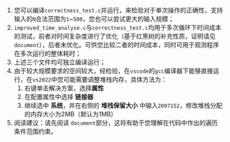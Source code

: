 1. 您可以编译`correctness_test.c`并运行，来检验对于单次操作的正确性，支持输入的`N`合法范围为`1`~`500`，您也可以尝试更大的输入规模；
2. `improved_time_analyse.c`与`correctness_test.c`均用于多次循环下时间成本的测试，前者对时间复杂度进行了优化（基于红黑树的补充性质，证明请见`document`），后者未优化。可供您比较二者的时间成本，同时可用于观测程序在多次运行的整体耗时；
3. 上述三个文件均可独立编译运行；
4. 由于较大规模要求的空间较大，经检验，在`vscode`的`gcc`编译器下能够直接运行，在`vs2022`中您可能需要调整堆栈内存，具体方法为：
   1. 右键单击解决方案，选择**属性**
   2. 在配置属性中选择 **链接器**
   3. 继续选中 **系统**，并在右侧的 **堆栈保留大小** 中输入`2097152`，修改堆栈分配的内存大小为2MB（默认为1MB）
5. 阅读建议：请先阅读 `document`部分，这将有助于您理解在代码中作出的遍历条件范围约束。